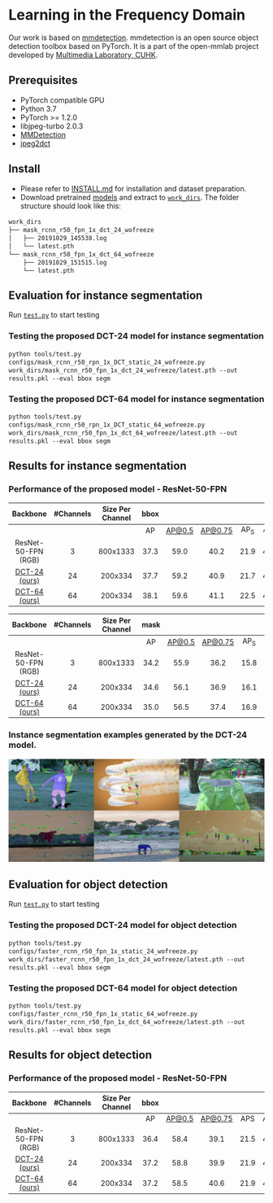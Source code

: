 # Learning in the Frequency Domain
Our work is based on [mmdetection](https://github.com/open-mmlab/mmdetection).
mmdetection is an open source object detection toolbox based on PyTorch. It is
a part of the open-mmlab project developed by [Multimedia Laboratory, CUHK](http://mmlab.ie.cuhk.edu.hk/).


## Prerequisites
* PyTorch compatible GPU
* Python 3.7
* PyTorch >= 1.2.0
* libjpeg-turbo 2.0.3
* [MMDetection](https://github.com/open-mmlab/mmdetection)
* [jpeg2dct](https://github.com/uber-research/jpeg2dct)

## Install
* Please refer to [INSTALL.md](docs/INSTALL.md) for installation and dataset preparation.
* Download pretrained [models][1] and extract to [`work_dirs`](work_dirs). The folder structure should look like this:
```
work_dirs
├── mask_rcnn_r50_fpn_1x_dct_24_wofreeze
│   ├── 20191029_145538.log
│   └── latest.pth
└── mask_rcnn_r50_fpn_1x_dct_64_wofreeze
    ├── 20191029_151515.log
    └── latest.pth
```

## Evaluation for instance segmentation
Run [`test.py`](tools/test.py) to start testing

### Testing the proposed DCT-24 model for instance segmentation
```
python tools/test.py configs/mask_rcnn_r50_rpn_1x_DCT_static_24_wofreeze.py work_dirs/mask_rcnn_r50_fpn_1x_dct_24_wofreeze/latest.pth --out results.pkl --eval bbox segm
```

### Testing the proposed DCT-64 model for instance segmentation
```
python tools/test.py configs/mask_rcnn_r50_rpn_1x_DCT_static_64_wofreeze.py work_dirs/mask_rcnn_r50_fpn_1x_dct_64_wofreeze/latest.pth --out results.pkl --eval bbox segm
```
## Results for instance segmentation

### Performance of the proposed model - ResNet-50-FPN
|       Backbone      | #Channels | Size Per Channel | bbox |        |         |      |      |      |
|:-------------------:|:---------:|:----------------:|:----:|:------:|:-------:|:----:|:----:|:----:|
|                     |           |                  |  AP  | AP@0.5 | AP@0.75 |  AP<sub>S</sub> |  AP<sub>M</sub> |  AP<sub>L</sub> |
| ResNet-50-FPN (RGB) |     3     |     800x1333     | 37.3 |  59.0  |   40.2  | 21.9 | 40.9 | 48.1 |
| [DCT-24 (ours)][2]  |     24    |      200x334     | 37.7 |  59.2  |   40.9  | 21.7 | 41.4 | 49.1 |
| [DCT-64 (ours)][3]  |     64    |      200x334     | 38.1 |  59.6  |   41.1  | 22.5 | 41.6 | 49.7 |

|       Backbone      | #Channels | Size Per Channel | mask |        |         |      |      |      |
|:-------------------:|:---------:|:----------------:|:----:|:------:|:-------:|:----:|:----:|:----:|
|                     |           |                  |  AP  | AP@0.5 | AP@0.75 |  AP<sub>S</sub> |  AP<sub>M</sub> |  AP<sub>L</sub> |
| ResNet-50-FPN (RGB) |     3     |     800x1333     | 34.2 |  55.9  |   36.2  | 15.8 | 36.9 | 50.1 |
| [DCT-24 (ours)][2]  |     24    |      200x334     | 34.6 |  56.1  |   36.9  | 16.1 | 37.4 | 50.7 |
| [DCT-64 (ours)][3]  |     64    |      200x334     | 35.0 |  56.5  |   37.4  | 16.9 | 37.6 | 51.6 |

### Instance segmentation examples generated by the DCT-24 model.
![example](results/segmentation_result.jpg)

## Evaluation for object detection
Run [`test.py`](tools/test.py) to start testing

### Testing the proposed DCT-24 model for object detection
```
python tools/test.py configs/faster_rcnn_r50_fpn_1x_static_24_wofreeze.py work_dirs/faster_rcnn_r50_fpn_1x_dct_24_wofreeze/latest.pth --out results.pkl --eval bbox segm
```

### Testing the proposed DCT-64 model for object detection
```
python tools/test.py configs/faster_rcnn_r50_fpn_1x_static_64_wofreeze.py work_dirs/faster_rcnn_r50_fpn_1x_dct_64_wofreeze/latest.pth --out results.pkl --eval bbox segm
```

## Results for object detection
### Performance of the proposed model - ResNet-50-FPN
|       Backbone      | #Channels | Size Per Channel | bbox |        |         |      |      |      |
|:-------------------:|:---------:|:----------------:|:----:|:------:|:-------:|:----:|:----:|:----:|
|                     |           |                  |  AP  | AP@0.5 | AP@0.75 |  APS |  APM |  APL |
| ResNet-50-FPN (RGB) |     3     |     800x1333     | 36.4 |  58.4  |   39.1  | 21.5 | 40.0 | 46.6 |
| [DCT-24 (ours)][4]  |     24    |      200x334     | 37.2 |  58.8  |   39.9  | 21.9 | 40.7 | 48.9 |
| [DCT-64 (ours)][5]  |     64    |      200x334     | 37.2 |  58.5  |   40.6  | 21.9 | 40.9 | 48.3 |

[1]: https://drive.google.com/open?id=15Xz7fR2_tcUo1Wp2cTTA33ncKJHMpwua
[2]: https://drive.google.com/open?id=1zwysqiAN5pxljHIcnSj8vef7HFtMkQ6e
[3]: https://drive.google.com/open?id=11gKo2w1pDYIfwixO93DRiIjZMip9ypJ5
[4]: https://drive.google.com/open?id=142n0OX3_c0Y8IAjTb-kU_mdAArEvwa1c
[5]: https://drive.google.com/open?id=1DWySizK_UDK91CqCP_h8D-EW27cjz1HV